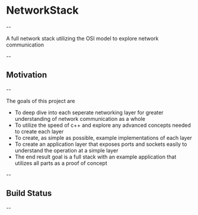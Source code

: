 # NetworkStack

--

A full network stack utilizing the OSI model to explore network communication

--

## Motivation

--

The goals of this project are
* To deep dive into each seperate networking layer for greater understanding of network communication as a whole
* To utilize the speed of c++ and explore any advanced concepts needed to create each layer
* To create, as simple as possible, example implementations of each layer
* To create an application layer that exposes ports and sockets easily to understand the operation at a simple layer
* The end result goal is a full stack with an example application that utilizes all parts as a proof of concept

--

## Build Status

--


